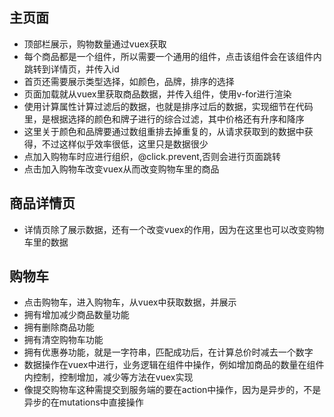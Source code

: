 ## 主页面

+ 顶部栏展示，购物数量通过vuex获取
+ 每个商品都是一个组件，所以需要一个通用的组件，点击该组件会在该组件内跳转到详情页，并传入id
+ 首页还需要展示类型选择，如颜色，品牌，排序的选择
+ 页面加载就从vuex里获取商品数据，并传入组件，使用v-for进行渲染
+ 使用计算属性计算过滤后的数据，也就是排序过后的数据，实现细节在代码里，是根据选择的颜色和牌子进行的综合过滤，其中价格还有升序和降序
+ 这里关于颜色和品牌要通过数组重排去掉重复的，从请求获取到的数据中获得，不过这样似乎效率很低，这里只是数据很少
+ 点加入购物车时应进行组织，@click.prevent,否则会进行页面跳转
+ 点击加入购物车改变vuex从而改变购物车里的商品


## 商品详情页

+ 详情页除了展示数据，还有一个改变vuex的作用，因为在这里也可以改变购物车里的数据

## 购物车

+ 点击购物车，进入购物车，从vuex中获取数据，并展示
+ 拥有增加减少商品数量功能
+ 拥有删除商品功能
+ 拥有清空购物车功能
+ 拥有优惠券功能，就是一字符串，匹配成功后，在计算总价时减去一个数字
+ 数据操作在vuex中进行，业务逻辑在组件中操作，例如增加商品的数量在组件内控制，控制增加，减少等方法在vuex实现
+ 像提交购物车这种需提交到服务端的要在action中操作，因为是异步的，不是异步的在mutations中直接操作